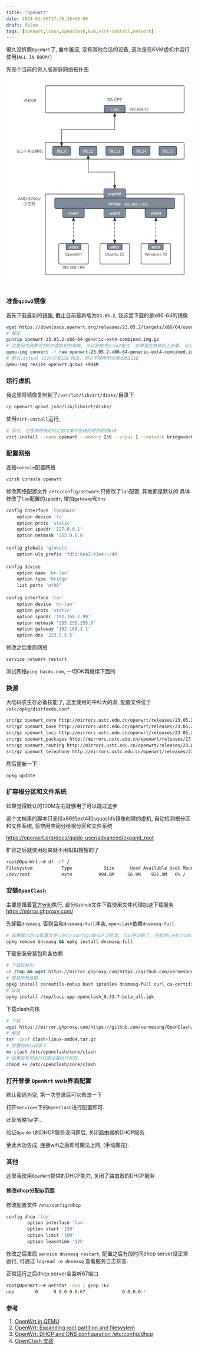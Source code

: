 ```yaml
---
title: "OpenWrt"
date: 2024-01-06T17:38:38+08:00
draft: false
tags: [openwrt,linux,openclash,kvm,virt-install,network]
---
```


很久没折腾`OpenWrt`了, 囊中羞涩, 没有其他合适的设备, 这次是在KVM虚机中运行使用(`ALL IN BOOM!`)

先亮个当前的穷人版家庭网络拓扑图

![穷人版家庭网络拓扑图](/posts/linux/imgs/home-network-topology-diagram.png)

### 准备`qcow2`镜像

首先下载最新的[镜像](https://mirror-01.infra.openwrt.org/releases/), 截止目前最新版为`23.05.2`, 我这里下载的是x86-64的镜像

```bash
wget https://downloads.openwrt.org/releases/23.05.2/targets/x86/64/openwrt-23.05.2-x86-64-generic-ext4-combined.img.gz
# 解压
gunzip openwrt-23.05.2-x86-64-generic-ext4-combined.img.gz
# 这里因为我要作为KVM虚拟机的镜像, 所以转换为qcow2格式. 如果是在物理机上部署, 可以直接直接刷到U盘上.
qemu-img convert -f raw openwrt-23.05.2-x86-64-generic-ext4-combined.img -O qcow2 openwrt.qcow2
# 默认virtual size只有120 MiB, 担心不够用所以增加到1GiB
qemu-img resize openwrt.qcow2 +904M
```

### 运行虚机

我这里将镜像复制到了`/var/lib/libvirt/disks/`目录下

```bash
cp openwrt.qcow2 /var/lib/libvirt/disks/
```

使用`virt-install`运行, 

```bash
# 运行, 这里网络指定的之前文章中创建的网桥网络br0
virt-install --name openwrt --memory 256 --vcpus 1 --network bridge=br0,model=e1000 --disk path=/var/lib/libvirt/disks/openwrt.qcow2,bus=ide --import --autostart --osinfo detect=on,require=off --graphics vnc,listen=0.0.0.0 --noautoconsole
```

### 配置网络

连接`console`配置网络

```bash
virsh console openwrt
```

修改网络配置文件 `/etc/config/network`
只修改了`lan`配置, 其他都是默认的
具体修改了`lan`配置的`ipaddr`, 增加`gateway`和`dns`

```bash
config interface 'loopback'
	option device 'lo'
	option proto 'static'
	option ipaddr '127.0.0.1'
	option netmask '255.0.0.0'

config globals 'globals'
	option ula_prefix 'fd5d:6ea2:93e4::/48'

config device
	option name 'br-lan'
	option type 'bridge'
	list ports 'eth0'

config interface 'lan'
	option device 'br-lan'
	option proto 'static'
	option ipaddr '192.168.1.99'
	option netmask '255.255.255.0'
	option gateway '192.168.1.1'
	option dns '223.5.5.5'
```

修改之后重启网络

```bash
service network restart
```

测试网络`ping baidu.com`, 一切OK再继续下面的

### 换源

大陆码农生存必备技能了, 这里使用的中科大的源, 配置文件位于 `/etc/opkg/distfeeds.conf`

```bash
src/gz openwrt_core http://mirrors.ustc.edu.cn/openwrt/releases/23.05.2/targets/x86/64/packages
src/gz openwrt_base http://mirrors.ustc.edu.cn/openwrt/releases/23.05.2/packages/x86_64/base
src/gz openwrt_luci http://mirrors.ustc.edu.cn/openwrt/releases/23.05.2/packages/x86_64/luci
src/gz openwrt_packages http://mirrors.ustc.edu.cn/openwrt/releases/23.05.2/packages/x86_64/packages
src/gz openwrt_routing http://mirrors.ustc.edu.cn/openwrt/releases/23.05.2/packages/x86_64/routing
src/gz openwrt_telephony http://mirrors.ustc.edu.cn/openwrt/releases/23.05.2/packages/x86_64/telephony
```

然后更新一下

```bash
opkg update
```

### 扩容根分区和文件系统

如果觉得默认的100M左右就够用了可以跳过这步

这个文档里的脚本只支持x86的ext4和squashfs镜像创建的虚机, 自动检测根分区和文件系统, 将空闲空间分给根分区和文件系统

https://openwrt.org/docs/guide-user/advanced/expand_root

扩容之后就使用起来就不用扣扣搜搜的了

```bash
root@OpenWrt:~# df -hT /
Filesystem           Type            Size      Used Available Use% Mounted on
/dev/root            ext4          994.8M     56.9M    921.9M   6% /
```

### 安装`OpenClash`

主要是跟着[官方wiki](https://github.com/vernesong/OpenClash/wiki/%E5%AE%89%E8%A3%85)执行, 部分`Github`文件下载使用文件代理加速下载服务 https://mirror.ghproxy.com/

先卸载`dnsmasq`, 否则会和`dnsmasq-full`冲突, `openclash`依赖`dnsmasq-full`

```bash
# 如果提示dhcp配置文件(/etc/config/dhcp)没修改, 可以手动删了, 将新的(/etc/config/dhcp.bak)覆盖过去
opkg remove dnsmasq && opkg install dnsmasq-full
```

下载安装安装包和各依赖

```bash
# 下载安装包
cd /tmp && wget https://mirror.ghproxy.com/https://github.com/vernesong/OpenClash/releases/download/v0.45.157-beta/luci-app-openclash_0.45.157-beta_all.ipk
# 安装所有依赖
opkg install coreutils-nohup bash iptables dnsmasq-full curl ca-certificates ipset ip-full iptables-mod-tproxy iptables-mod-extra libcap libcap-bin ruby ruby-yaml kmod-tun kmod-inet-diag unzip luci-compat luci luci-base
# 安装
opkg install /tmp/luci-app-openclash_0.33.7-beta_all.ipk
```

下载clash内核

```bash
# 下载
wget https://mirror.ghproxy.com/https://github.com/vernesong/OpenClash/releases/download/Clash/clash-linux-amd64.tar.gz
# 解压
tar -zxvf clash-linux-amd64.tar.gz
# 放置到执行目录下
mv clash /etc/openclash/core/clash
# 如果没有可执行权限设置执行权限
chmod +x /etc/openclash/core/clash
```

### 打开登录 `OpenWrt` web界面配置

默认密码为空, 第一次登录后可以修改一下

打开`Services`下的`OpenClash`进行配置即可.

此处省略1w字...

验证`OpenWrt`的DHCP服务没问题后, 关闭路由器的DHCP服务.

至此大功告成, 连接wifi之后即可魔法上网, (手动撒花).

### 其他

这里我使用`OpenWrt`提供的DHCP能力, 关闭了路由器的DHCP服务

#### 修改dhcp分配ip范围

修改配置文件 `/etc/config/dhcp`

```bash
config dhcp 'lan'
        option interface 'lan'
        option start '150'
        option limit '100'
        option leasetime '12h'
```

修改之后重启 `service dnsmasq restart`, 配置之后有段时间dhcp server没正常运行, 可通过 `logread -e dnsmasq` 查看服务日志排查.

正常运行之后dhcp server会监听67端口

```bash
root@OpenWrt:~# netstat -anp | grep :67
udp        0      0 0.0.0.0:67              0.0.0.0:*                           27573/dnsmasq
```



### 参考

1. [OpenWrt in QEMU](https://openwrt.org/docs/guide-user/virtualization/qemu#virtualization_proper)
2. [OpenWrt: Expanding root partition and filesystem](https://openwrt.org/docs/guide-user/advanced/expand_root)
3. [OpenWrt: DHCP and DNS configuration /etc/config/dhcp](https://openwrt.org/docs/guide-user/base-system/dhcp)
4. [OpenClash 安装](https://github.com/vernesong/OpenClash/wiki/%E5%AE%89%E8%A3%85)